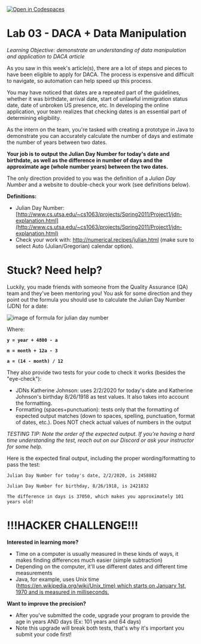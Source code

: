 [![Open in Codespaces](https://classroom.github.com/assets/launch-codespace-2972f46106e565e64193e422d61a12cf1da4916b45550586e14ef0a7c637dd04.svg)](https://classroom.github.com/open-in-codespaces?assignment_repo_id=18115971)
# Lab 03 - DACA + Data Manipulation

_Learning Objective: demonstrate an understanding of data manipulation and application to DACA article_ 


As you saw in this week's article(s), there are a lot of steps and pieces to have been eligible to apply for DACA. The process is expensive and difficult to navigate, so automation can help speed up this process.

You may have noticed that dates are a repeated part of the guidelines, whether it was birthdate, arrival date, start of unlawful immigration status date, date of unbroken US presence, etc. In developing the online application, your team realizes that checking dates is an essential part of determining eligibility.

As the intern on the team, you're tasked with creating a prototype in Java to demonstrate you can accurately calculate the number of days and estimate the number of years between two dates.

**Your job is to output the Julian Day Number for today's date and birthdate, as well as the difference in number of days and the approximate age (whole number years) between the two dates.**

The only direction provided to you was the definition of a _Julian Day Number_ and a website to double-check your work (see definitions below).

**Definitions:**

- Julian Day Number: [http://www.cs.utsa.edu/~cs1063/projects/Spring2011/Project1/jdn-explanation.html](http://www.cs.utsa.edu/~cs1063/projects/Spring2011/Project1/jdn-explanation.html)
- Check your work with: http://numerical.recipes/julian.html (make sure to select Auto (Julian/Gregorian) calendar option).

# **Stuck? Need help?**

Luckily, you made friends with someone from the Quality Assurance (QA) team and they've been mentoring you! You ask for some direction and they point out the formula you should use to calculate the Julian Day Number (JDN) for a date:

![image of formula for julian day number](https://i.imgur.com/j6QWjba.gif)

Where:

**`y = year + 4800 - a`**

**`m = month + 12a - 3`**

**`a = (14 - month) / 12`** 

They also provide two tests for your code to check it works (besides the "eye-check"):

- JDNs Katherine Johnson: uses 2/2/2020 for today's date and Katherine Johnson's birthday 8/26/1918 as test values. It also takes into account the formatting.
- Formatting (spaces+punctuation): tests only that the formatting of expected output matches (down to spaces, spelling, punctuation, format of dates, etc.). Does NOT check actual values of numbers in the output

_TESTING TIP: Note the order of the expected output. If you're having a hard time understanding the test, reach out on our Discord or ask your instructor for some help._

Here is the expected final output, including the proper wording/formatting to pass the test:
```
Julian Day Number for today's date, 2/2/2020, is 2458882

Julian Day Number for birthday, 8/26/1918, is 2421832

The difference in days is 37050, which makes you approximately 101 years old!
```
 
# **!!!HACKER CHALLENGE!!!**

**Interested in learning more?**

- Time on a computer is usually measured in these kinds of ways, it makes finding differences much easier (simple subtraction)
- Depending on the computer, it'll use different dates and different time measurements
- Java, for example, uses Unix time ([https://en.wikipedia.org/wiki/Unix_time) which starts on January 1st, 1970 and is measured in milliseconds.](https://en.wikipedia.org/wiki/Unix_time)

**Want to improve the precision?**

- After you've submitted the code, upgrade your program to provide the age in years AND days (Ex: 101 years and 64 days)
- Note this upgrade will break both tests, that's why it's important you submit your code first!